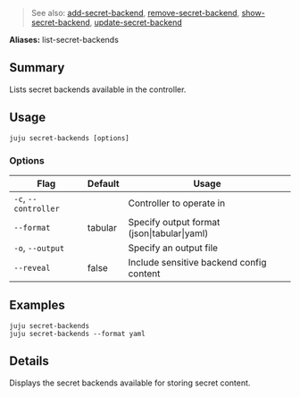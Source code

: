 > See also: [add-secret-backend](#add-secret-backend), [remove-secret-backend](#remove-secret-backend), [show-secret-backend](#show-secret-backend), [update-secret-backend](#update-secret-backend)

**Aliases:** list-secret-backends

## Summary
Lists secret backends available in the controller.

## Usage
```juju secret-backends [options] ```

### Options
| Flag | Default | Usage |
| --- | --- | --- |
| `-c`, `--controller` |  | Controller to operate in |
| `--format` | tabular | Specify output format (json&#x7c;tabular&#x7c;yaml) |
| `-o`, `--output` |  | Specify an output file |
| `--reveal` | false | Include sensitive backend config content |

## Examples

    juju secret-backends
    juju secret-backends --format yaml


## Details

Displays the secret backends available for storing secret content.



